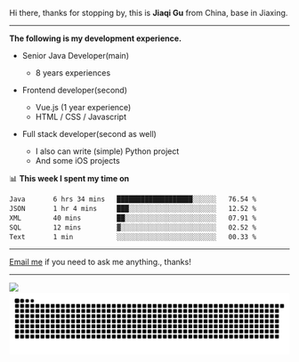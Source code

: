 Hi there, thanks for stopping by, this is **Jiaqi Gu** from China, base in Jiaxing.

---

**The following is my development experience.**

- Senior Java Developer(main)
  - 8 years experiences

- Frontend developer(second)
  - Vue.js (1 year experience)
  - HTML / CSS / Javascript
  
- Full stack developer(second as well)
  - I also can write (simple) Python project
  - And some iOS projects

📊 **This week I spent my time on**
<!--START_SECTION:waka-->

```txt
Java       6 hrs 34 mins   ███████████████████░░░░░░   76.54 %
JSON       1 hr 4 mins     ███░░░░░░░░░░░░░░░░░░░░░░   12.52 %
XML        40 mins         ██░░░░░░░░░░░░░░░░░░░░░░░   07.91 %
SQL        12 mins         ▓░░░░░░░░░░░░░░░░░░░░░░░░   02.52 %
Text       1 min           ░░░░░░░░░░░░░░░░░░░░░░░░░   00.33 %
```

<!--END_SECTION:waka-->

---

[Email me](mailto:htk2klwgr@mozmail.com?subject=Hiring_from_GitHub) if you need to ask me anything., thanks!

---

![]( https://visitor-badge.glitch.me/badge?page_id=githubgujiaqi)
![]( https://github.com/droid-Q/droid-Q/raw/output/github-contribution-grid-snake.svg#gh-dark-mode-only)
